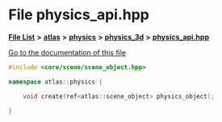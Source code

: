 

# File physics\_api.hpp

[**File List**](files.md) **>** [**atlas**](dir_1e6ffef027cfcf7ded3287660b505c9f.md) **>** [**physics**](dir_40e4880a491f87475db52b6f14fdb765.md) **>** [**physics\_3d**](dir_ab5034a21b7aebf79f76e5e8638ac885.md) **>** [**physics\_api.hpp**](physics__api_8hpp.md)

[Go to the documentation of this file](physics__api_8hpp.md)


```C++
#include <core/scene/scene_object.hpp>

namespace atlas::physics {

    void create(ref<atlas::scene_object> physics_object);

}
```


